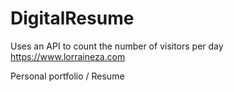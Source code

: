 # DigitalResume
Uses an API to count the number of visitors per day
https://www.lorraineza.com 

Personal portfolio / Resume

